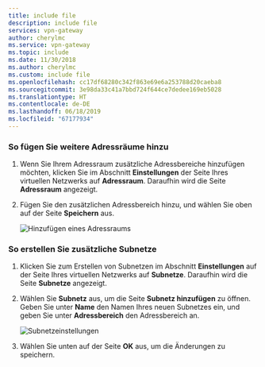 ```yaml
---
title: include file
description: include file
services: vpn-gateway
author: cherylmc
ms.service: vpn-gateway
ms.topic: include
ms.date: 11/30/2018
ms.author: cherylmc
ms.custom: include file
ms.openlocfilehash: cc17df68280c342f863e69e6a253788d20caeba8
ms.sourcegitcommit: 3e98da33c41a7bbd724f644ce7dedee169eb5028
ms.translationtype: HT
ms.contentlocale: de-DE
ms.lasthandoff: 06/18/2019
ms.locfileid: "67177934"
---
```

### <a name="to-add-additional-address-space"></a>So fügen Sie weitere Adressräume hinzu

1. Wenn Sie Ihrem Adressraum zusätzliche Adressbereiche hinzufügen möchten, klicken Sie im Abschnitt **Einstellungen** der Seite Ihres virtuellen Netzwerks auf **Adressraum**. Daraufhin wird die Seite **Adressraum** angezeigt.
2. Fügen Sie den zusätzlichen Adressbereich hinzu, und wählen Sie oben auf der Seite **Speichern** aus.

   ![Hinzufügen eines Adressraums](./media/vpn-gateway-additional-address-space-include/address_space.png)

### <a name="to-create-additional-subnets"></a>So erstellen Sie zusätzliche Subnetze

1. Klicken Sie zum Erstellen von Subnetzen im Abschnitt **Einstellungen** auf der Seite Ihres virtuellen Netzwerks auf **Subnetze**. Daraufhin wird die Seite **Subnetze** angezeigt. 
2. Wählen Sie **Subnetz** aus, um die Seite **Subnetz hinzufügen** zu öffnen. Geben Sie unter **Name** den Namen Ihres neuen Subnetzes ein, und geben Sie unter **Adressbereich** den Adressbereich an.

   ![Subnetzeinstellungen](./media/vpn-gateway-additional-address-space-include/add_subnet.png)
3. Wählen Sie unten auf der Seite **OK** aus, um die Änderungen zu speichern.
